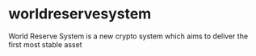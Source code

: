 # worldreservesystem
World Reserve System is a new crypto system which aims to deliver the first most stable asset
